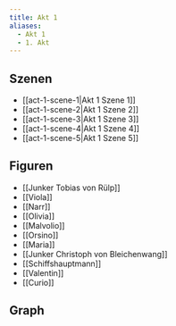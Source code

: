 ```yaml
---
title: Akt 1
aliases:
  - Akt 1
  - 1. Akt
---
```

## Szenen
- [[act-1-scene-1|Akt 1 Szene 1]]
- [[act-1-scene-2|Akt 1 Szene 2]]
- [[act-1-scene-3|Akt 1 Szene 3]]
- [[act-1-scene-4|Akt 1 Szene 4]]
- [[act-1-scene-5|Akt 1 Szene 5]]

## Figuren
- [[Junker Tobias von Rülp]]
- [[Viola]]
- [[Narr]]
- [[Olivia]]
- [[Malvolio]]
- [[Orsino]]
- [[Maria]]
- [[Junker Christoph von Bleichenwang]]
- [[Schiffshauptmann]]
- [[Valentin]]
- [[Curio]]

## Graph
<iframe id="graphiframe" width=100% height=550 style="border: 0"></iframe>

<script>
var iframe = document.getElementById('graphiframe');
iframe.src = 'https://catchears.github.io/was-ihr-wollt-graphs/act-1/act-1-' + document.documentElement.getAttribute('saved-theme');
</script>